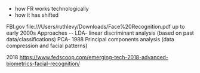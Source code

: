 - how FR works technologically
- how it has shifted

FBI.gov
file:///Users/ruthlevy/Downloads/Face%20Recognition.pdf
up to early 2000s
Approaches --
LDA- linear discriminant analysis (based on past data/classifications)
PCA- 1988 Principal components analysis (data compression and facial patterns)

  2018
  https://www.fedscoop.com/emerging-tech-2018-advanced-biometrics-facial-recognition/
  

